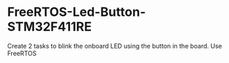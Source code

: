# FreeRTOS-Led-Button-STM32F411RE
Create 2 tasks to blink the onboard LED using the button in the board. Use FreeRTOS 
